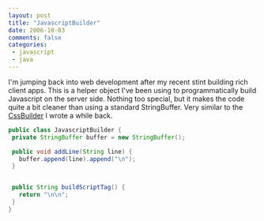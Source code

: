 ```yaml
---
layout: post
title: "JavascriptBuilder"
date: 2006-10-03
comments: false
categories:
 - javascript
 - java
---
```


I'm jumping back into web development after my recent stint building rich client apps. This is a helper object I've been using to programmatically build Javascript on the server side. Nothing too special, but it makes the code quite a bit cleaner than using a standard StringBuffer. Very similar to the [CssBuilder](http://jroller.com/page/wireframe/?anchor=simple_css_builder) I wrote a while back.



```java
public class JavascriptBuilder {
 private StringBuffer buffer = new StringBuffer();

 public void addLine(String line) {
   buffer.append(line).append("\n");
 }


 public String buildScriptTag() {
   return "\n\n";
 }
}

```
